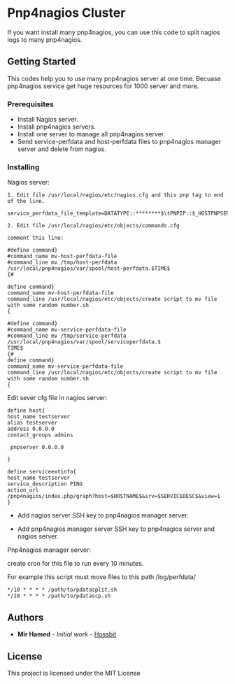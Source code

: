 # Pnp4nagios Cluster

If you want install many pnp4nagios, you can use this code to split nagios logs to many pnp4nagios.

## Getting Started

This codes help you to use many pnp4nagios server at one time. Becuase pnp4nagios service get huge resources for 1000 server and more.

### Prerequisites


* Install Nagios server.
* Install pnp4nagios servers.
* Install one server to manage all pnp4nagios server.
* Send service-perfdata and host-perfdata files to pnp4nagios manager server and delete from nagios.

### Installing

Nagios server:

```
1. Edit file /usr/local/nagios/etc/nagios.cfg and this pnp tag to end of the line.

service_perfdata_file_template=DATATYPE::********$\tPNPIP::$_HOSTPNPSERVER$
```
```
2. Edit file /usr/local/nagios/etc/objects/commands.cfg

comment this line:

#define command}
#command_name mv-host-perfdata-file
#command_line mv /tmp/host-perfdata /usr/local/pnp4nagios/var/spool/host-perfdata.$TIME$
{#

define command}
command_name mv-host-perfdata-file
command_line /usr/local/nagios/etc/objects/create script to mv file with some random number.sh
{

#define command}
#command_name mv-service-perfdata-file
#command_line mv /tmp/service-perfdata /usr/local/pnp4nagios/var/spool/serviceperfdata.$
TIME$
{#
define command}
command_name mv-service-perfdata-file
command_line /usr/local/nagios/etc/objects/create script to mv file with some random number.sh
{
```

Edit sever cfg file in nagios server:

```
define host{
host_name testserver
alias testserver
address 0.0.0.0
contact_groups admins

_pnpserver 0.0.0.0

}

define serviceextinfo{
host_name testserver
service_description PING
action_url
/pnp4nagios/index.php/graph?host=$HOSTNAME$&srv=$SERVICEDESC$&view=1
}
```

* Add nagios server SSH key to pnp4nagios manager server.

* Add pnp4nagios manager server SSH key to pnp4nagios server and nagios server.


Pnp4nagios manager server:

create cron for this file to run every 10 minutes.

For example this script must move files to this path /log/perfdata/

```
*/10 * * * * /path/to/pdatasplit.sh
*/10 * * * * /path/to/pdatascp.sh

```

## Authors

* **Mir Hamed** - *Initial work* - [Hossbit](https://github.com/hossbit)

## License

This project is licensed under the MIT License
